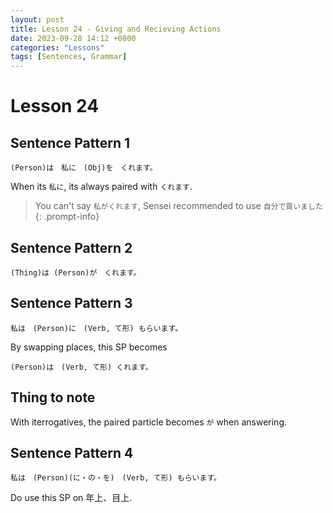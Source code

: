 ```yaml
--- 
layout: post 
title: Lesson 24 - Giving and Recieving Actions
date: 2023-09-28 14:12 +0800 
categories: "Lessons"
tags: [Sentences, Grammar]
---
```

  
# Lesson 24

## Sentence Pattern 1
```
(Person)は　私に　(Obj)を　くれます。
```
When its `私に`, its always paired with `くれます`. 

> You can't say `私がくれます`, Sensei recommended to use `自分で買いました`
{: .prompt-info}

## Sentence Pattern 2
```
(Thing)は (Person)が　くれます。
```

## Sentence Pattern 3
```
私は　(Person)に　(Verb, て形) もらいます。
```

By swapping places, this SP becomes
```
(Person)は　(Verb, て形) くれます。
```

## Thing to note
With iterrogatives, the paired particle becomes `が` when answering.

## Sentence Pattern 4
```
私は　(Person)(に・の・を)　(Verb, て形) もらいます。
```
Do use this SP on 年上、目上.
